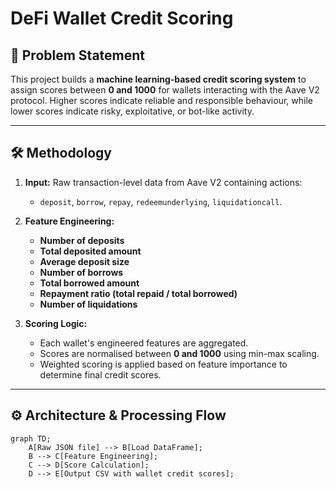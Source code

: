 # DeFi Wallet Credit Scoring

## 📌 **Problem Statement**

This project builds a **machine learning-based credit scoring system** to assign scores between **0 and 1000** for wallets interacting with the Aave V2 protocol. Higher scores indicate reliable and responsible behaviour, while lower scores indicate risky, exploitative, or bot-like activity.

---

## 🛠 **Methodology**

1. **Input:** Raw transaction-level data from Aave V2 containing actions:
   - `deposit`, `borrow`, `repay`, `redeemunderlying`, `liquidationcall`.

2. **Feature Engineering:**
   - **Number of deposits**
   - **Total deposited amount**
   - **Average deposit size**
   - **Number of borrows**
   - **Total borrowed amount**
   - **Repayment ratio (total repaid / total borrowed)**
   - **Number of liquidations**

3. **Scoring Logic:**
   - Each wallet's engineered features are aggregated.
   - Scores are normalised between **0 and 1000** using min-max scaling.
   - Weighted scoring is applied based on feature importance to determine final credit scores.

---

## ⚙️ **Architecture & Processing Flow**

```mermaid
graph TD;
    A[Raw JSON file] --> B[Load DataFrame];
    B --> C[Feature Engineering];
    C --> D[Score Calculation];
    D --> E[Output CSV with wallet credit scores];

